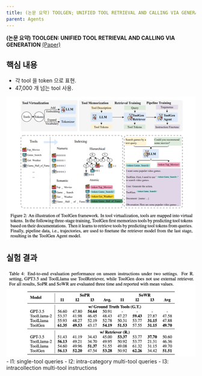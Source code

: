 ```yaml
---
title: (논문 요약) TOOLGEN; UNIFIED TOOL RETRIEVAL AND CALLING VIA GENERATION
parent: Agents
---
```


**(논문 요약) TOOLGEN: UNIFIED TOOL RETRIEVAL AND CALLING VIA GENERATION** [(Paper)](https://arxiv.org/pdf/2410.03439)

## 핵심 내용
- 각 tool 을 token 으로 표현.
- 47,000 개 넘는 tool 사용.
<img src="/data/papers/toolgen/concept.png" width="800" />

## 실험 결과
<img src="/data/papers/toolgen/result.png" width="800" />
- I1: single-tool queries
- I2: intra-category multi-tool queries
- I3: intracollection multi-tool instructions